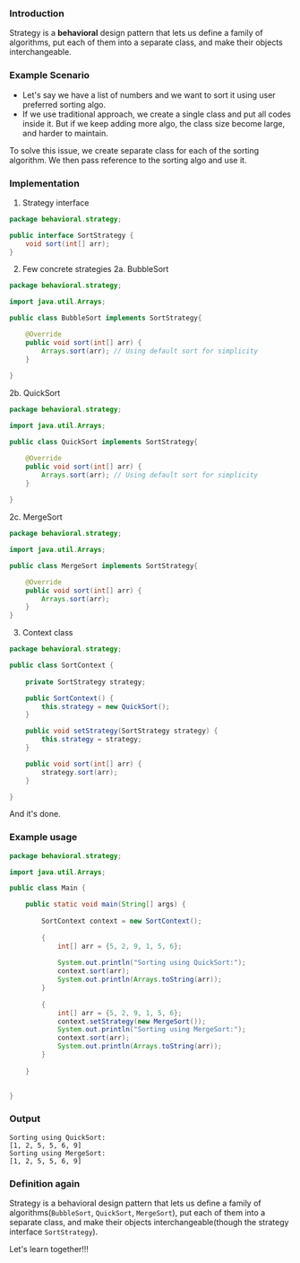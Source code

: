 
### Introduction
Strategy is a **behavioral** design pattern that lets us define a family of algorithms, put each of them into a separate class, and make their objects interchangeable.

### Example Scenario
- Let's say we have a list of numbers and we want to sort it using user preferred sorting algo.
- If we use traditional approach, we create a single class and put all codes inside it. But if we keep adding more algo, the class size become large, and harder to maintain.

To solve this issue, we create separate class for each of the sorting algorithm. We then pass reference to the sorting algo and use it.

### Implementation
1. Strategy interface
```java
package behavioral.strategy;

public interface SortStrategy {
    void sort(int[] arr);
}
```
2. Few concrete strategies
2a. BubbleSort
```java
package behavioral.strategy;

import java.util.Arrays;

public class BubbleSort implements SortStrategy{

    @Override
    public void sort(int[] arr) {
        Arrays.sort(arr); // Using default sort for simplicity        
    }
    
}
```
2b. QuickSort
```java
package behavioral.strategy;

import java.util.Arrays;

public class QuickSort implements SortStrategy{

    @Override
    public void sort(int[] arr) {
        Arrays.sort(arr); // Using default sort for simplicity
    }
    
}
```
2c. MergeSort
```java
package behavioral.strategy;

import java.util.Arrays;

public class MergeSort implements SortStrategy{

    @Override
    public void sort(int[] arr) {
        Arrays.sort(arr);
    }
}
```
3. Context class
```java
package behavioral.strategy;

public class SortContext {
    
    private SortStrategy strategy;

    public SortContext() {
        this.strategy = new QuickSort();
    }

    public void setStrategy(SortStrategy strategy) {
        this.strategy = strategy;
    }

    public void sort(int[] arr) {
        strategy.sort(arr);
    }

}
```

And it's done.

### Example usage
```java
package behavioral.strategy;

import java.util.Arrays;

public class Main {

    public static void main(String[] args) {
        
        SortContext context = new SortContext();
        
        {
            int[] arr = {5, 2, 9, 1, 5, 6};
            
            System.out.println("Sorting using QuickSort:");
            context.sort(arr);
            System.out.println(Arrays.toString(arr));
        }
        
        {
            int[] arr = {5, 2, 9, 1, 5, 6};
            context.setStrategy(new MergeSort());
            System.out.println("Sorting using MergeSort:");
            context.sort(arr);
            System.out.println(Arrays.toString(arr));
        }
        
    }

    
}
```

### Output
```
Sorting using QuickSort:
[1, 2, 5, 5, 6, 9]
Sorting using MergeSort:
[1, 2, 5, 5, 6, 9]
```

### Definition again
Strategy is a behavioral design pattern that lets us define a family of algorithms(`BubbleSort`, `QuickSort`, `MergeSort`), put each of them into a separate class, and make their objects interchangeable(though the strategy interface `SortStrategy`).

Let's learn together!!!
